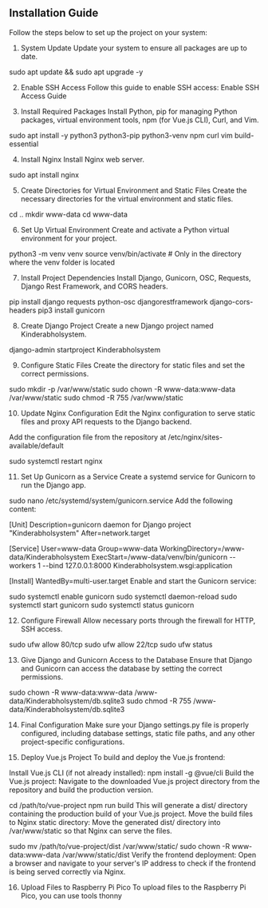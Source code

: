 ## Installation Guide

Follow the steps below to set up the project on your system:

1. System Update
Update your system to ensure all packages are up to date.

sudo apt update && sudo apt upgrade -y

2. Enable SSH Access
Follow this guide to enable SSH access:
Enable SSH Access Guide

3. Install Required Packages
Install Python, pip for managing Python packages, virtual environment tools, npm (for Vue.js CLI), Curl, and Vim.

sudo apt install -y python3 python3-pip python3-venv npm curl vim build-essential

4. Install Nginx
Install Nginx web server.

sudo apt install nginx

5. Create Directories for Virtual Environment and Static Files
Create the necessary directories for the virtual environment and static files.

cd ..
mkdir www-data
cd www-data

6. Set Up Virtual Environment
Create and activate a Python virtual environment for your project.

python3 -m venv venv
source venv/bin/activate  # Only in the directory where the venv folder is located

7. Install Project Dependencies
Install Django, Gunicorn, OSC, Requests, Django Rest Framework, and CORS headers.

pip install django requests python-osc djangorestframework django-cors-headers
pip3 install gunicorn

8. Create Django Project
Create a new Django project named Kinderabholsystem.

django-admin startproject Kinderabholsystem

9. Configure Static Files
Create the directory for static files and set the correct permissions.

sudo mkdir -p /var/www/static
sudo chown -R www-data:www-data /var/www/static
sudo chmod -R 755 /var/www/static

10. Update Nginx Configuration
Edit the Nginx configuration to serve static files and proxy API requests to the Django backend.

Add the configuration file from the repository at /etc/nginx/sites-available/default

sudo systemctl restart nginx

11. Set Up Gunicorn as a Service
Create a systemd service for Gunicorn to run the Django app.

sudo nano /etc/systemd/system/gunicorn.service
Add the following content:

[Unit]
Description=gunicorn daemon for Django project "Kinderabholsystem"
After=network.target

[Service]
User=www-data
Group=www-data
WorkingDirectory=/www-data/Kinderabholsystem
ExecStart=/www-data/venv/bin/gunicorn --workers 1 --bind 127.0.0.1:8000 Kinderabholsystem.wsgi:application

[Install]
WantedBy=multi-user.target
Enable and start the Gunicorn service:

sudo systemctl enable gunicorn
sudo systemctl daemon-reload
sudo systemctl start gunicorn
sudo systemctl status gunicorn

12. Configure Firewall
Allow necessary ports through the firewall for HTTP,  SSH access.

sudo ufw allow 80/tcp
sudo ufw allow 22/tcp
sudo ufw status

13. Give Django and Gunicorn Access to the Database
Ensure that Django and Gunicorn can access the database by setting the correct permissions.

sudo chown -R www-data:www-data /www-data/Kinderabholsystem/db.sqlite3
sudo chmod -R 755 /www-data/Kinderabholsystem/db.sqlite3

14. Final Configuration
Make sure your Django settings.py file is properly configured, including database settings, static file paths, and any other project-specific configurations.

15. Deploy Vue.js Project
To build and deploy the Vue.js frontend:

Install Vue.js CLI (if not already installed):
npm install -g @vue/cli
Build the Vue.js project:
Navigate to the downloaded Vue.js project directory from the repository and build the production version.

cd /path/to/vue-project
npm run build
This will generate a dist/ directory containing the production build of your Vue.js project.
Move the build files to Nginx static directory:
Move the generated dist/ directory into /var/www/static so that Nginx can serve the files.

sudo mv /path/to/vue-project/dist /var/www/static/
sudo chown -R www-data:www-data /var/www/static/dist
Verify the frontend deployment:
Open a browser and navigate to your server's IP address to check if the frontend is being served correctly via Nginx.

16. Upload Files to Raspberry Pi Pico
To upload files to the Raspberry Pi Pico, you can use tools thonny
